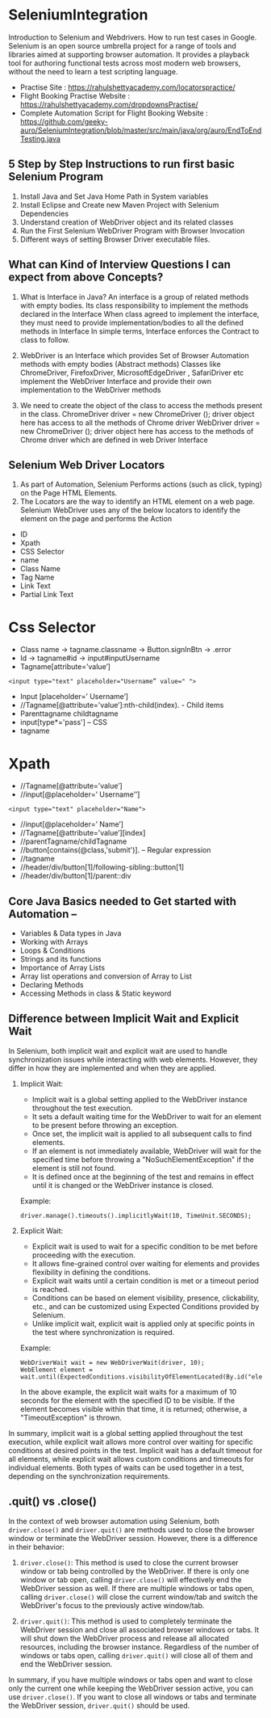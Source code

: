# SeleniumIntegration
Introduction to Selenium and Webdrivers. How to run test cases in Google.
Selenium is an open source umbrella project for a range of tools and libraries aimed at supporting browser automation. It provides a playback tool for authoring functional tests across most modern web browsers, without the need to learn a test scripting language.
<br>
* Practise Site : https://rahulshettyacademy.com/locatorspractice/ <br>
* Flight Booking Practise Website : https://rahulshettyacademy.com/dropdownsPractise/ <br>
* Complete Automation Script for Flight Booking Website : https://github.com/geeky-auro/SeleniumIntegration/blob/master/src/main/java/org/auro/EndToEndTesting.java <br>

## 5 Step by Step Instructions to run first basic Selenium Program
1. Install Java and Set Java Home Path in System variables
2. Install Eclipse and Create new Maven Project with Selenium
   Dependencies
3. Understand creation of WebDriver object and its related classes
4. Run the First Selenium WebDriver Program with Browser
   Invocation
5. Different ways of setting Browser Driver executable files.

## What can Kind of Interview Questions I can expect from above Concepts?
1. What is Interface in Java?
   An interface is a group of related methods with empty bodies.
   Its class responsibility to implement the methods declared in the
   Interface
   When class agreed to implement the interface, they must need to
   provide implementation/bodies to all the defined methods in Interface
   In simple terms, Interface enforces the Contract to class to follow.

2. WebDriver is an Interface which provides Set of Browser
   Automation methods with empty bodies (Abstract methods)
   Classes like ChromeDriver, FirefoxDriver, MicrosoftEdgeDriver ,
   SafariDriver etc implement the WebDriver Interface
   and provide their own implementation to the WebDriver methods
3. We need to create the object of the class to access the methods
   present in the class.
   ChromeDriver driver = new ChromeDriver ();
   driver object here has access to all the methods of Chrome driver
   WebDriver driver = new ChromeDriver ();
   driver object here has access to the methods of Chrome driver which are
   defined in web Driver Interface

## Selenium Web Driver Locators
1. As part of Automation, Selenium Performs actions (such as click, typing) on the
Page HTML Elements.
2. The Locators are the way to identify an HTML element on a web page.
Selenium WebDriver uses any of the below locators to identify the element on
the page and performs the Action

* ID
* Xpath
* CSS Selector
* name
* Class Name
* Tag Name
* Link Text
* Partial Link Text


# Css Selector
* Class name -> tagname.classname -> Button.signInBtn -> .error
* Id -> tagname#id -> input#inputUsername
* Tagname[attribute=’value’]
~~~ 
<input type="text" placeholder="Username” value=" "> 
~~~
* Input [placeholder=’ Username’]
* //Tagname[@attribute=’value’]:nth-child(index). - Child items
* Parenttagname childtagname
* input[type*='pass'] – CSS
* tagname
# Xpath 
* //Tagname[@attribute=’value’]
* //input[@placeholder=’ Username’’]

~~~
<input type="text" placeholder="Name"> 
~~~

* //input[@placeholder=’ Name’]
* //Tagname[@attribute=’value’][index]
* //parentTagname/childTagname
* //button[contains(@class,'submit')]. – Regular expression
* //tagname
* //header/div/button[1]/following-sibling::button[1]
* //header/div/button[1]/parent::div

##  Core Java Basics needed to Get started with Automation –
  * Variables & Data types in Java
  * Working with Arrays
  * Loops & Conditions
  * Strings and its functions
  * Importance of Array Lists
  * Array list operations and conversion of Array to List
  * Declaring Methods
  * Accessing Methods in class & Static keyword


## Difference between Implicit Wait and Explicit Wait
In Selenium, both implicit wait and explicit wait are used to handle synchronization issues while interacting with web elements. However, they differ in how they are implemented and when they are applied.

1. Implicit Wait:
    - Implicit wait is a global setting applied to the WebDriver instance throughout the test execution.
    - It sets a default waiting time for the WebDriver to wait for an element to be present before throwing an exception.
    - Once set, the implicit wait is applied to all subsequent calls to find elements.
    - If an element is not immediately available, WebDriver will wait for the specified time before throwing a "NoSuchElementException" if the element is still not found.
    - It is defined once at the beginning of the test and remains in effect until it is changed or the WebDriver instance is closed.

   Example:
   ```
   driver.manage().timeouts().implicitlyWait(10, TimeUnit.SECONDS);
   ```

2. Explicit Wait:
    - Explicit wait is used to wait for a specific condition to be met before proceeding with the execution.
    - It allows fine-grained control over waiting for elements and provides flexibility in defining the conditions.
    - Explicit wait waits until a certain condition is met or a timeout period is reached.
    - Conditions can be based on element visibility, presence, clickability, etc., and can be customized using Expected Conditions provided by Selenium.
    - Unlike implicit wait, explicit wait is applied only at specific points in the test where synchronization is required.

   Example:
   ```
   WebDriverWait wait = new WebDriverWait(driver, 10);
   WebElement element = wait.until(ExpectedConditions.visibilityOfElementLocated(By.id("elementId")));
   ```

   In the above example, the explicit wait waits for a maximum of 10 seconds for the element with the specified ID to be visible. If the element becomes visible within that time, it is returned; otherwise, a "TimeoutException" is thrown.

In summary, implicit wait is a global setting applied throughout the test execution, while explicit wait allows more control over waiting for specific conditions at desired points in the test. Implicit wait has a default timeout for all elements, while explicit wait allows custom conditions and timeouts for individual elements. Both types of waits can be used together in a test, depending on the synchronization requirements.

## .quit() vs .close()
In the context of web browser automation using Selenium, both `driver.close()` and `driver.quit()` are methods used to close the browser window or terminate the WebDriver session. However, there is a difference in their behavior:

1. `driver.close()`: This method is used to close the current browser window or tab being controlled by the WebDriver. If there is only one window or tab open, calling `driver.close()` will effectively end the WebDriver session as well. If there are multiple windows or tabs open, calling `driver.close()` will close the current window/tab and switch the WebDriver's focus to the previously active window/tab.

2. `driver.quit()`: This method is used to completely terminate the WebDriver session and close all associated browser windows or tabs. It will shut down the WebDriver process and release all allocated resources, including the browser instance. Regardless of the number of windows or tabs open, calling `driver.quit()` will close all of them and end the WebDriver session.

In summary, if you have multiple windows or tabs open and want to close only the current one while keeping the WebDriver session active, you can use `driver.close()`. If you want to close all windows or tabs and terminate the WebDriver session, `driver.quit()` should be used.
